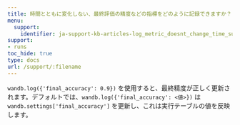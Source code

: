 ```yaml
---
title: 時間とともに変化しない、最終評価の精度などの指標をどのように記録できますか？
menu:
  support:
    identifier: ja-support-kb-articles-log_metric_doesnt_change_time_such_final
support:
- runs
toc_hide: true
type: docs
url: /support/:filename
---
```


`wandb.log({'final_accuracy': 0.9})` を使用すると、最終精度が正しく更新されます。デフォルトでは、`wandb.log({'final_accuracy': <値>})` は `wandb.settings['final_accuracy']` を更新し、これは実行テーブルの値を反映します。